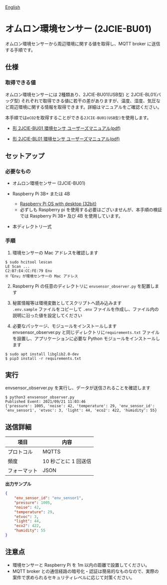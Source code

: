 [English](./README.en.md)

# オムロン環境センサー (2JCIE-BU01)  

オムロン環境センサーから周辺環境に関する値を取得し、MQTT broker に送信する手順です。


## 仕様

### 取得できる値

オムロン環境センサーには 2種類あり、2JCIE-BU01(USB型) と 2JCIE-BL01(バッグ型) それぞれで取得できる値に若干の差がありますが、温度、湿度、気圧など周辺環境に関する情報を取得できます。詳細はマニュアルをご確認ください。

本手順では`eCO2`を取得することができる`2JCIE-BU01(USB型)`を使用します。

- [形 2JCIE-BU01 環境センサ ユーザーズマニュアル(pdf)](https://omronfs.omron.com/ja_JP/ecb/products/pdf/CDSC-016A-web1.pdf)

- [形 2JCIE-BL01 環境センサ ユーザーズマニュアル(pdf)](https://omronfs.omron.com/ja_JP/ecb/products/pdf/CDSC-015.pdf)  


## セットアップ

### 必要なもの

- オムロン環境センサー (2JCIE-BU01)  

- Raspberry Pi 3B+ または 4B
  - [Raspberry Pi OS with desktop (32bit)](https://www.raspberrypi.org/software/operating-systems/#raspberry-pi-os-32-bit)
  - 必ずしも Raspberry pi を使用する必要はございませんが、本手順の検証では Raspberry Pi 3B+ 及び 4B を使用しています。

- 本ディレクトリ一式

### 手順

1. 環境センサーの Mac アドレスを確認します

```
$ sudo hcitool lescan
LE Scan ...
C2:B7:E4:CC:FE:79 Env
※「Env」が環境センサーの Mac アドレス
```


2. Raspberry Pi の任意のディレクトリに `envsensor_observer.py` を配置します
3. 秘匿情報等は環境変数としてスクリプトへ読み込みます  
   `.env.sample` ファイルをコピーして `.env` ファイルを作成し、ファイル内の説明に沿った値を設定してください

4. 必要なパッケージ、モジュールをインストールします  
   envsensor_observer.py と同じディレクトリに`requirements.txt` ファイルを設置し、アプリケーションに必要な Python モジュールをインストールします

```
$ sudo apt install libglib2.0-dev
$ pip3 install -r requirements.txt
```

## 実行

envsensor_observer.py を実行し、データが送信されることを確認します

```
$ python3 envsensor_observer.py
Published Event: 2021/09/21 11:03:46
{'pressure': 1005, 'noise': 42, 'temperature': 29, 'env_sensor_id': 'env_sensor1', 'etvoc': 3, 'light': 44, 'eco2': 422, 'humidity': 55}
```

## 送信詳細

| 項目         | 内容                  |
| ------------ | --------------------- |
| プロトコル   | MQTTS                 |
| 頻度         | 10 秒ごとに 1 回送信  |
| フォーマット | JSON                  |

**出力サンプル**
```JSON
{
	"env_sensor_id": "env_sensor1",
	"pressure": 1005,
	"noise": 42,
	"temperature": 29,
	"etvoc": 3,
	"light": 44,
	"eco2": 422,
	"humidity": 55
}
```

## 注意点

- 環境センサーと Raspberry Pi を 1m 以内の距離で設置してください。
- MQTT broker との通信経路の暗号化・認証は簡易的なものなので、実際の案件で求められるセキュリティレベルに応じて対策ください。
